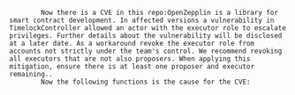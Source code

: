 
            Now there is a CVE in this repo:OpenZepplin is a library for smart contract development. In affected versions a vulnerability in TimelockController allowed an actor with the executor role to escalate privileges. Further details about the vulnerability will be disclosed at a later date. As a workaround revoke the executor role from accounts not strictly under the team's control. We recommend revoking all executors that are not also proposers. When applying this mitigation, ensure there is at least one proposer and executor remaining..
            Now the following functions is the cause for the CVE:
            